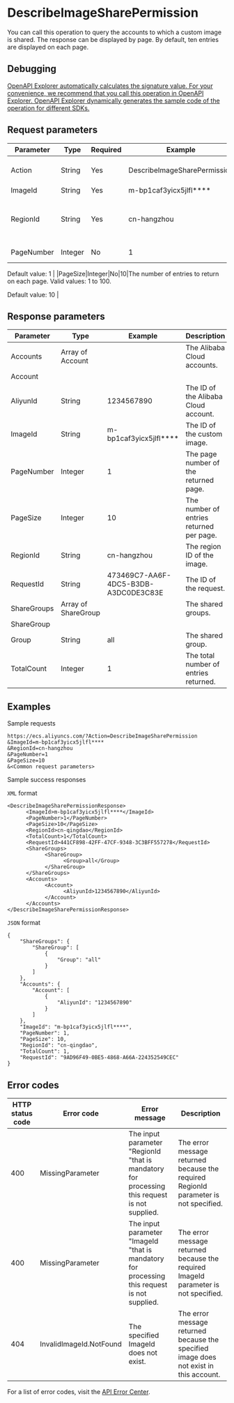 # DescribeImageSharePermission

You can call this operation to query the accounts to which a custom image is shared. The response can be displayed by page. By default, ten entries are displayed on each page.

## Debugging

[OpenAPI Explorer automatically calculates the signature value. For your convenience, we recommend that you call this operation in OpenAPI Explorer. OpenAPI Explorer dynamically generates the sample code of the operation for different SDKs.](https://api.aliyun.com/#product=Ecs&api=DescribeImageSharePermission&type=RPC&version=2014-05-26)

## Request parameters

|Parameter|Type|Required|Example|Description|
|---------|----|--------|-------|-----------|
|Action|String|Yes|DescribeImageSharePermission|The operation that you want to perform. Set the value to DescribeImageSharePermission. |
|ImageId|String|Yes|m-bp1caf3yicx5jlfl\*\*\*\*|The ID of the custom image. |
|RegionId|String|Yes|cn-hangzhou|The region ID of the custom image. You can call the [DescribeRegions](~~25609~~) operation to query the most recent region list. |
|PageNumber|Integer|No|1|The number of the page to return. Pages start from page 1.

Default value: 1 |
|PageSize|Integer|No|10|The number of entries to return on each page. Valid values: 1 to 100.

Default value: 10 |

## Response parameters

|Parameter|Type|Example|Description|
|---------|----|-------|-----------|
|Accounts|Array of Account| |The Alibaba Cloud accounts. |
|Account| | | |
|AliyunId|String|1234567890|The ID of the Alibaba Cloud account. |
|ImageId|String|m-bp1caf3yicx5jlfl\*\*\*\*|The ID of the custom image. |
|PageNumber|Integer|1|The page number of the returned page. |
|PageSize|Integer|10|The number of entries returned per page. |
|RegionId|String|cn-hangzhou|The region ID of the image. |
|RequestId|String|473469C7-AA6F-4DC5-B3DB-A3DC0DE3C83E|The ID of the request. |
|ShareGroups|Array of ShareGroup| |The shared groups. |
|ShareGroup| | | |
|Group|String|all|The shared group. |
|TotalCount|Integer|1|The total number of entries returned. |

## Examples

Sample requests

```
https://ecs.aliyuncs.com/?Action=DescribeImageSharePermission
&ImageId=m-bp1caf3yicx5jlfl****
&RegionId=cn-hangzhou
&PageNumber=1
&PageSize=10
&<Common request parameters>
```

Sample success responses

`XML` format

```
<DescribeImageSharePermissionResponse>
      <ImageId>m-bp1caf3yicx5jlfl****</ImageId>
      <PageNumber>1</PageNumber>
      <PageSize>10</PageSize>
      <RegionId>cn-qingdao</RegionId>
      <TotalCount>1</TotalCount>
      <RequestId>441CF898-42FF-47CF-9348-3C3BFF557278</RequestId>
      <ShareGroups>
            <ShareGroup>
                  <Group>all</Group>
            </ShareGroup>
      </ShareGroups>
      <Accounts>
            <Account>
                  <AliyunId>1234567890</AliyunId>
            </Account>
      </Accounts>
</DescribeImageSharePermissionResponse>
```

`JSON` format

```
{
    "ShareGroups": {
        "ShareGroup": [
            {
                "Group": "all"
            }
        ]
    },
    "Accounts": {
        "Account": [
            {
                "AliyunId": "1234567890"
            }
        ]
    },
    "ImageId": "m-bp1caf3yicx5jlfl****",
    "PageNumber": 1,
    "PageSize": 10,
    "RegionId": "cn-qingdao",
    "TotalCount": 1,
    "RequestId": "9AD96F49-0BE5-4868-A66A-224352549CEC"
}
```

## Error codes

|HTTP status code|Error code|Error message|Description|
|----------------|----------|-------------|-----------|
|400|MissingParameter|The input parameter "RegionId "that is mandatory for processing this request is not supplied.|The error message returned because the required RegionId parameter is not specified.|
|400|MissingParameter|The input parameter "ImageId "that is mandatory for processing this request is not supplied.|The error message returned because the required ImageId parameter is not specified.|
|404|InvalidImageId.NotFound|The specified ImageId does not exist.|The error message returned because the specified image does not exist in this account.|

For a list of error codes, visit the [API Error Center](https://error-center.alibabacloud.com/status/product/Ecs).

